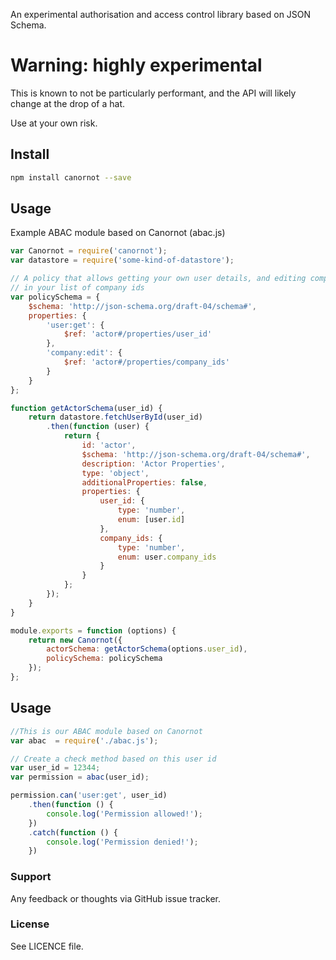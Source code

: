 An experimental authorisation and access control library based on JSON Schema.

# Warning: highly experimental

This is known to not be particularly performant, and the API will likely change at the drop of a hat.

Use at your own risk.

## Install

```bash
npm install canornot --save
```

## Usage

Example ABAC module based on Canornot  (abac.js)

```javascript
var Canornot = require('canornot');
var datastore = require('some-kind-of-datastore');

// A policy that allows getting your own user details, and editing companies
// in your list of company ids
var policySchema = {
    $schema: 'http://json-schema.org/draft-04/schema#',
    properties: {
        'user:get': {
            $ref: 'actor#/properties/user_id'
        },
        'company:edit': {
            $ref: 'actor#/properties/company_ids'
        }
    }
};

function getActorSchema(user_id) {
    return datastore.fetchUserById(user_id)
        .then(function (user) {
            return {
                id: 'actor',
                $schema: 'http://json-schema.org/draft-04/schema#',
                description: 'Actor Properties',
                type: 'object',
                additionalProperties: false,
                properties: {
                    user_id: {
                        type: 'number',
                        enum: [user.id]
                    },
                    company_ids: {
                        type: 'number',
                        enum: user.company_ids
                    }
                }
            };
        });
    }
}

module.exports = function (options) {
    return new Canornot({
        actorSchema: getActorSchema(options.user_id),
        policySchema: policySchema
    });
};

```


## Usage

```javascript
//This is our ABAC module based on Canornot
var abac  = require('./abac.js');

// Create a check method based on this user id
var user_id = 12344;
var permission = abac(user_id);

permission.can('user:get', user_id)
    .then(function () {
        console.log('Permission allowed!');
    })
    .catch(function () {
        console.log('Permission denied!');
    })
```

### Support

Any feedback or thoughts via GitHub issue tracker.

### License

See LICENCE file.
